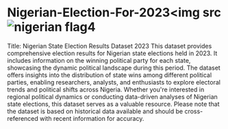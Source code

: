 # Nigerian-Election-For-2023<img src![nigerian flag4](https://github.com/EvangelGeorge/Nigerian-Election-For-2023/assets/133099709/44a111b8-21e0-46fc-966d-c4f54d0d7d19)

Title: Nigerian State Election Results Dataset 2023
This dataset provides comprehensive election results for Nigerian state elections held in 2023. It includes information on the winning political party for each state, showcasing the dynamic political landscape during this period. The dataset offers insights into the distribution of state wins among different political parties, enabling researchers, analysts, and enthusiasts to explore electoral trends and political shifts across Nigeria. Whether you're interested in regional political dynamics or conducting data-driven analyses of Nigerian state elections, this dataset serves as a valuable resource. Please note that the dataset is based on historical data available and should be cross-referenced with recent information for accuracy.

